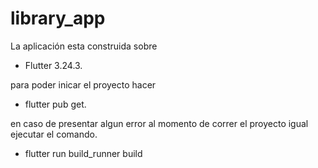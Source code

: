 # library_app
La aplicación esta construida sobre
 - Flutter   3.24.3.
 
para poder inicar el proyecto hacer 
 - flutter pub get.

 en caso de presentar algun error al momento de correr el proyecto igual ejecutar el comando.

  - flutter run build_runner build
